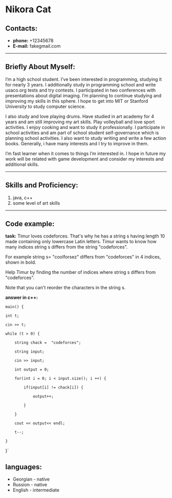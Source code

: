 # Nikora Cat
## Contacts:
- **phone:** +12345678
- **E-mail:** fakegmail.com
---
## Briefly About Myself:
I’m a high school student. I’ve been interested in programming, studying it for nearly 3 years. I additionally study in programming school and write usaco.org tests and try contests. I participated in two conferences with presentations about digital imaging. I’m planning to continue studying and improving my skills in this sphere. I hope to get into MIT or Stanford University to study computer science.

I also study and love playing drums. Have studied in art academy for 4 years and am still improving my art skills. Play volleyball and love sport activities. I enjoy cooking and want to study it professionally. I participate in school activities and am part of school student self-governance which is planning school activities. I also want to study writing and write a few action books. Generally, i have many interests and I try to improve in them.

I’m fast learner when it comes to things I’m interested in. I hope in future my work will be related with game development and consider my interests and additional skills.

---
## Skills and Proficiency:
1. java, c++
2. some level of art skills

---

## Code example:
**task:** Timur loves codeforces. That's why he has a string s
 having length 10
 made containing only lowercase Latin letters. Timur wants to know how many indices string s
 differs from the string "codeforces".

For example string s=
 "coolforsez" differs from "codeforces" in 4
 indices, shown in bold.

Help Timur by finding the number of indices where string s
 differs from "codeforces".

Note that you can't reorder the characters in the string s.

**answer in c++:** 

    main() {
 
    int t;
 
	cin >> t;
 
	while (t > 0) {
 
		string chack =  "codeforces";
  
		string input;
  
		cin >> input;
  
		int output = 0;
  
		for(int i = 0; i < input.size(); i ++) {
  
			if(input[i] != chack[i]) {
   
				output++;
    
			}
   
		}
  
		cout << output<< endl;
  
		t--;
  
	} 
 }`

## languages:
* Georgian - native
* Russion - native
* English - intermediate

